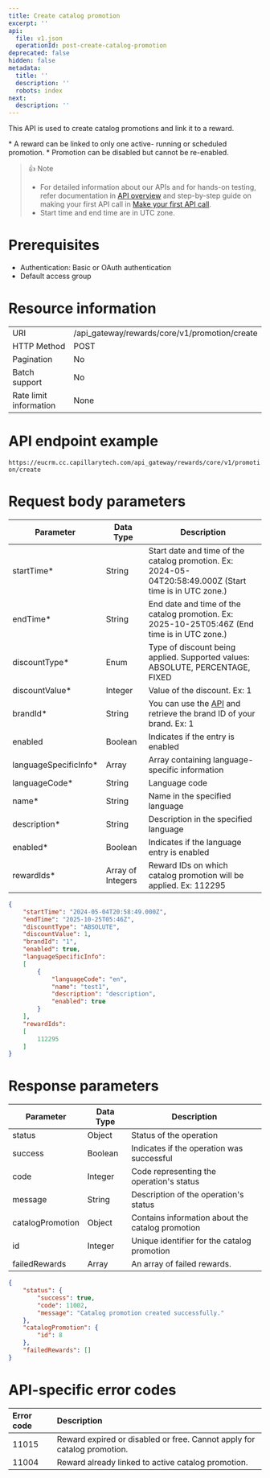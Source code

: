 ```yaml
---
title: Create catalog promotion
excerpt: ''
api:
  file: v1.json
  operationId: post-create-catalog-promotion
deprecated: false
hidden: false
metadata:
  title: ''
  description: ''
  robots: index
next:
  description: ''
---
```

This API is used to create catalog promotions and link it to a reward.

<Note title="Note">
* A reward can be linked to only one active- running or scheduled promotion.
* Promotion can be disabled but cannot be re-enabled.
</Note>

> 👍 Note
>
> * For detailed information about our APIs and for hands-on testing, refer documentation in [API overview](https://docs.capillarytech.com/reference/apioverview) and step-by-step guide on making your first API call in [Make your first API call](https://docs.capillarytech.com/reference/make-your-first-api-call).
> * Start time and end time are in UTC zone.

# Prerequisites

*   Authentication: Basic or OAuth authentication
*   Default access group

# Resource information

|                        |                                                |
| :--------------------- | :--------------------------------------------- |
| URI                    | /api\_gateway/rewards/core/v1/promotion/create |
| HTTP Method            | POST                                           |
| Pagination             | No                                             |
| Batch support          | No                                             |
| Rate limit information | None                                           |

# API endpoint example

`https://eucrm.cc.capillarytech.com/api_gateway/rewards/core/v1/promotion/create`

# Request body parameters

| Parameter              | Data Type         | Description                                                                                                                                     |
| ---------------------- | ----------------- | ----------------------------------------------------------------------------------------------------------------------------------------------- |
| startTime\*            | String            | Start date and time of the catalog promotion. Ex: 2024-05-04T20:58:49.000Z (Start time is in UTC zone.)                                         |
| endTime\*              | String            | End date and time of the catalog promotion. Ex: 2025-10-25T05:46Z (End time is in UTC zone.)                                                    |
| discountType\*         | Enum              | Type of discount being applied. Supported values: ABSOLUTE, PERCENTAGE, FIXED                                                                   |
| discountValue\*        | Integer           | Value of the discount. Ex: 1                                                                                                                    |
| brandId\*              | String            | You can use the [API](https://eu.api.capillarytech.com/api_gateway/rewards/core/v1/brand/getAll) and retrieve the brand ID of your brand. Ex: 1 |
| enabled                | Boolean           | Indicates if the entry is enabled                                                                                                               |
| languageSpecificInfo\* | Array             | Array containing language-specific information                                                                                                  |
| languageCode\*         | String            | Language code                                                                                                                                   |
| name\*                 | String            | Name in the specified language                                                                                                                  |
| description\*          | String            | Description in the specified language                                                                                                           |
| enabled\*              | Boolean           | Indicates if the language entry is enabled                                                                                                      |
| rewardIds\*            | Array of Integers | Reward IDs on which catalog promotion will be applied. Ex: 112295                                                                               |

```json Request body
{
    "startTime": "2024-05-04T20:58:49.000Z",
    "endTime": "2025-10-25T05:46Z",
    "discountType": "ABSOLUTE",
    "discountValue": 1,
    "brandId": "1",
    "enabled": true,
    "languageSpecificInfo":
    [
        {
            "languageCode": "en",
            "name": "test1",
            "description": "description",
            "enabled": true
        }
    ],
    "rewardIds":
    [
        112295
    ]
}
```

# Response parameters

| Parameter        | Data Type | Description                                      |
| ---------------- | --------- | ------------------------------------------------ |
| status           | Object    | Status of the operation                          |
| success          | Boolean   | Indicates if the operation was successful        |
| code             | Integer   | Code representing the operation's status         |
| message          | String    | Description of the operation's status            |
| catalogPromotion | Object    | Contains information about the catalog promotion |
| id               | Integer   | Unique identifier for the catalog promotion      |
| failedRewards    | Array     | An array of failed rewards.                      |

```json 200 OK
{
    "status": {
        "success": true,
        "code": 11002,
        "message": "Catalog promotion created successfully."
    },
    "catalogPromotion": {
        "id": 8
    },
    "failedRewards": []
}
```

# API-specific error codes

| Error code | Description                                                             |
| :--------- | :---------------------------------------------------------------------- |
| 11015      | Reward expired or disabled or free. Cannot apply for catalog promotion. |
| 11004      | Reward already linked to active catalog promotion.                      |